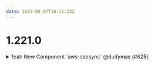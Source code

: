 ```yaml
---
date: 2023-06-07T18:11:23Z
---
```


# 1.221.0

<details>
  <summary>feat: New Component `aws-ssosync` @dudymas (#625)</summary>

### what
* adds a fork of [aws-ssosync](https://github.com/awslabs/ssosync) as a lambda on a 15m cronjob

### Why
Google is one of those identity providers that doesn't have good integration with AWS SSO. In order to sync groups and users across we need to use some API calls, luckily AWS Built [aws-ssosync](https://github.com/awslabs/ssosync) to handle that.

Unfortunately, it required ASM so we use [Benbentwo/ssosync](https://github.com/Benbentwo/ssosync) as it removes that requirement.

</details>